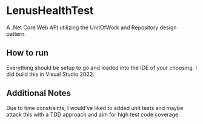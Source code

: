 # LenusHealthTest
A .Net Core Web API utilizing the UnitOfWork and Repository design pattern.

## How to run
Everything should be setup to go and loaded into the IDE of your choosing. I did build this in Visual Studio 2022.

## Additional Notes
Due to time constraints, I would've liked to added unit tests and maybe attack this with a TDD approach and aim for high test code coverage.
